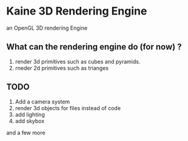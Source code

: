 # Kaine 3D Rendering Engine

an OpenGL 3D rendering Engine

## What can the rendering engine do (for now) ?

1. render 3d primitives such as cubes and pyramids.
2. rneder 2d primitives such as trianges 

## TODO

1. Add a camera system
2. render 3d objects for files instead of code
3. add lighting 
4. add skybox

and a few more
